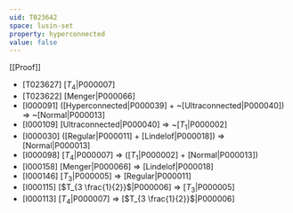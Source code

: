 ```yaml
---
uid: T023642
space: lusin-set
property: hyperconnected
value: false
---
```

[[Proof]]

* [T023627] [$T_4$|P000007]
* [T023622] [Menger|P000066]
* [I000091] ([Hyperconnected|P000039] + ~[Ultraconnected|P000040]) => ~[Normal|P000013]
* [I000109] [Ultraconnected|P000040] => ~[$T_1$|P000002]
* [I000030] ([Regular|P000011] + [Lindelof|P000018]) => [Normal|P000013]
* [I000098] [$T_4$|P000007] => ([$T_1$|P000002] + [Normal|P000013])
* [I000158] [Menger|P000066] => [Lindelof|P000018]
* [I000146] [$T_3$|P000005] => [Regular|P000011]
* [I000115] [$T_{3 \frac{1}{2}}$|P000006] => [$T_3$|P000005]
* [I000113] [$T_4$|P000007] => [$T_{3 \frac{1}{2}}$|P000006]


